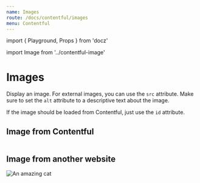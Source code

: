 ```yaml
---
name: Images
route: /docs/contentful/images
menu: Contentful
---
```


import { Playground, Props } from 'docz'

import Image from '../contentful-image'

# Images

Display an image. For external images, you can use the `src` attribute. Make sure to set the `alt` attribute to a descriptive text about the image.

If the image should be loaded from Contentful, just use the `id` attribute.

<Props of={Image} />

## Image from Contentful

<Playground>
<Image id="6dpwDda4RBJgYqbDPGR9dj" maxWidth="600"/>
</Playground>

## Image from another website

<Playground>
<Image src="https://source.unsplash.com/400x300/weekly?cat" alt="An amazing cat" maxWidth="300"/>
</Playground>
